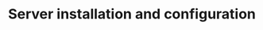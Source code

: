---
title: "Server installation and configuration"
linkTitle: "Server installation and configuration"
weight: 10
---
